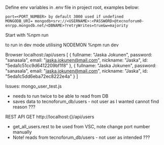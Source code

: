 Define env variables in .env file in project root, examples below:

    port=<PORT_NUMBER> by default 3000 used if undefined
    MONGODB_URI= mongodb+srv://<USERNAME>:<PASSWORD>@tecnoforum0-enrpp.mongodb.net/<DBNAME>?retryWrites=true&w=majority


Start with 
%npm run 

to run in dev mode utilising NODEMON 
%npm run dev


Browser localhost:<PORT>/api/users 
    [
        {
            fullname: "Jaska Jokunen",
            password: "sanasala",
            email: "jaska.jokunen@mail.com",
            nickname: "Jaska",
            id: "5eda1c51cc9d6412209bf1f8"
        },
        {
            fullname: "Jaska Jokunen",
            password: "sanasala",
            email: "jaska.jokunen@mail.com",
            nickname: "Jaska",
            id: "5eda1c5dd6eba72ec8222e4a"
        }
    ]

Issues: 
mongo_user_test.js 
- needs to run twice to be able to read from DB 
- saves data to tecnoforum_db/users - not user as I wanted cannot find reason ???

REST API 
GET http://localhost:{<PORT>}/api/users
- get_all_users.rest to be used from VSC, note change port number manually
- Note! reads from tecnoforum_db/users  - not user as intended ???
